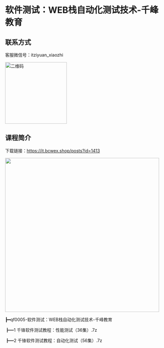 # 软件测试：WEB栈自动化测试技术-千峰教育

## 联系方式

客服微信号：itziyuan_xiaozhi

<img src="https://ziyuanyun.oss-cn-guangzhou.aliyuncs.com/common/20240614073449/666b82192834a.jpg" width="200" height="200" alt="二维码">

## 课程简介

下载链接：https://it.bcwex.shop/posts?id=1413

<img src="https://ziyuanyun.oss-cn-guangzhou.aliyuncs.com/yun/20240515153929/664466b1b665e.jpg" width="500" alt="">

  ┣━qf0005-软件测试：WEB栈自动化测试技术-千峰教育

 ┣━1 千锋软件测试教程：性能测试（36集）.7z

 ┣━2 千锋软件测试教程：自动化测试（56集）.7z

  